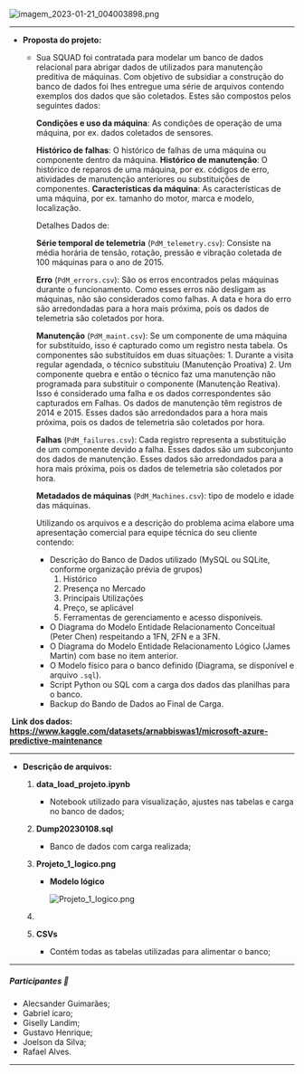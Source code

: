 ![imagem_2023-01-21_004003898.png](https://s2.loli.net/2023/01/21/Wu4tfyV81EOpDjR.png)

_____

- **Proposta do projeto:** 

  - Sua SQUAD foi contratada para modelar um banco de dados relacional para abrigar dados de utilizados para manutenção preditiva de máquinas. Com objetivo de subsidiar a construção do banco de dados foi lhes entregue uma série de arquivos contendo exemplos dos dados que são coletados. Estes são compostos pelos seguintes dados:

    **Condições e uso da máquina**: As condições de operação de uma máquina, por ex. dados coletados de sensores.

    **Histórico de falhas**: O histórico de falhas de uma máquina ou componente dentro da máquina. **Histórico de manutenção**: O histórico de reparos de uma máquina, por ex. códigos de erro, atividades de manutenção anteriores ou substituições de componentes. **Características da máquina**: As características de uma máquina, por ex. tamanho do motor, marca e modelo, localização.

    Detalhes Dados de:

    **Série temporal de telemetria** (`PdM_telemetry.csv`): Consiste na média horária de tensão, rotação, pressão e vibração coletada de 100 máquinas para o ano de 2015.

    **Erro** (`PdM_errors.csv`): São os erros encontrados pelas máquinas durante o funcionamento. Como esses erros não desligam as máquinas, não são considerados como falhas. A data e hora do erro são arredondadas para a hora mais próxima, pois os dados de telemetria são coletados por hora.

    **Manutenção** (`PdM_maint.csv`): Se um componente de uma máquina for substituído, isso é capturado como um registro nesta tabela. Os componentes são substituídos em duas situações: 1. Durante a visita regular agendada, o técnico substituiu (Manutenção Proativa) 2. Um componente quebra e então o técnico faz uma manutenção não programada para substituir o componente (Manutenção Reativa). Isso é considerado uma falha e os dados correspondentes são capturados em Falhas. Os dados de manutenção têm registros de 2014 e 2015. Esses dados são arredondados para a hora mais próxima, pois os dados de telemetria são coletados por hora.

    **Falhas** (`PdM_failures.csv`): Cada registro representa a substituição de um componente devido a falha. Esses dados são um subconjunto dos dados de manutenção. Esses dados são arredondados para a hora mais próxima, pois os dados de telemetria são coletados por hora.

    **Metadados de máquinas** (`PdM_Machines.csv`): tipo de modelo e idade das máquinas.

    Utilizando os arquivos e a descrição do problema acima elabore uma apresentação comercial para equipe técnica do seu cliente contendo:

    - Descrição do Banco de Dados utilizado (MySQL ou SQLite, conforme organização prévia de grupos)
      1. Histórico
      2. Presença no Mercado
      3. Principais Utilizações
      4. Preço, se aplicável
      5. Ferramentas de gerenciamento e acesso disponíveis.
    - O Diagrama do Modelo Entidade Relacionamento Conceitual (Peter Chen) respeitando a 1FN, 2FN e a 3FN.
    - O Diagrama do Modelo Entidade Relacionamento Lógico (James Martin) com base no item anterior.
    - O Modelo físico para o banco definido (Diagrama, se disponível e arquivo `.sql`).
    - Script Python ou SQL com a carga dos dados das planilhas para o banco.
    - Backup do Bando de Dados ao Final de Carga.

​	**Link dos dados: https://www.kaggle.com/datasets/arnabbiswas1/microsoft-azure-predictive-maintenance**

____

- **Descrição de arquivos:** 

  1. **data_load_projeto.ipynb**

     - Notebook utilizado para visualização, ajustes nas tabelas e carga no banco de dados; 

  2. **Dump20230108.sql**

     - Banco de dados com carga realizada; 

  3. **Projeto_1_logico.png**

     - **Modelo lógico** 

       ![Projeto_1_logico.png](https://s2.loli.net/2023/01/21/qvPXpctwiJI29MW.png)

  4. 

  5. **CSVs**

     - Contém todas as tabelas utilizadas para alimentar o banco; 

_______

##### **Participantes** :busts_in_silhouette:

- Alecsander Guimarães;
- Gabriel ícaro;
- Giselly Landim;
- Gustavo Henrique; 
- Joelson da Silva;
- Rafael Alves. 

______

